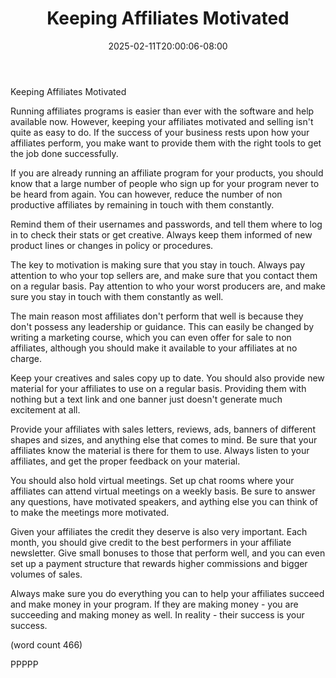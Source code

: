 ﻿---
title: "Keeping Affiliates Motivated"
date: 2025-02-11T20:00:06-08:00
description: "Affiliate Marketing On The Internet Tips for Web Success"
featured_image: "/images/Affiliate Marketing On The Internet.jpg"
tags: ["Affiliate Marketing On The Internet"]
---

Keeping Affiliates Motivated

Running affiliates programs is easier than ever with
the software and help available now.  However, keeping
your affiliates motivated and selling isn't quite
as easy to do.  If the success of your business rests
upon how your affiliates perform, you make want to 
provide them with the right tools to get the job
done successfully.

If you are already running an affiliate program for
your products, you should know that a large number of
people who sign up for your program never to be 
heard from again.  You can however, reduce the number
of non productive affiliates by remaining in touch
with them constantly.

Remind them of their usernames and passwords, and
tell them where to log in to check their stats or 
get creative.  Always keep them informed of new 
product lines or changes in policy or procedures.

The key to motivation is making sure that you stay
in touch.  Always pay attention to who your top
sellers are, and make sure that you contact them
on a regular basis.  Pay attention to who your worst
producers are, and make sure you stay in touch
with them constantly as well.

The main reason most affiliates don't perform that
well is because they don't possess any leadership
or guidance.  This can easily be changed by writing
a marketing course, which you can even offer for 
sale to non affiliates, although you should make
it available to your affiliates at no charge.

Keep your creatives and sales copy up to date.  You
should also provide new material for your affiliates
to use on a regular basis.  Providing them with 
nothing but a text link and one banner just 
doesn't generate much excitement at all.

Provide your affiliates with sales letters, reviews,
ads, banners of different shapes and sizes, and 
anything else that comes to mind.  Be sure that your
affiliates know the material is there for them to
use.  Always listen to your affiliates, and get
the proper feedback on your material.

You should also hold virtual meetings.  Set up chat
rooms where your affiliates can attend virtual
meetings on a weekly basis.  Be sure to answer any
questions, have motivated speakers, and aything
else you can think of to make the meetings more
motivated.

Given your affiliates the credit they deserve is
also very important.  Each month, you should give
credit to the best performers in your affiliate
newsletter.  Give small bonuses to those that 
perform well, and you can even set up a payment
structure that rewards higher commissions and bigger
volumes of sales.

Always make sure you do everything you can to 
help your affiliates succeed and make money in
your program.  If they are making money - you are
succeeding and making money as well.  In reality -
their success is your success.

(word count 466)

PPPPP
